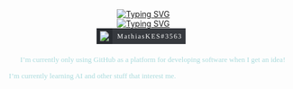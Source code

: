 <link href='https://fonts.googleapis.com/css?family=Fira%20Code' rel='stylesheet'>

<!-- Title -->
<div align="center">
    <a href="https://git.io/typing-svg"><img src="https://readme-typing-svg.demolab.com?font=Fira+Code&weight=700&duration=2500&pause=1000&color=E63946&center=true&vCenter=true&repeat=false&width=435&lines=Mathias+K.+E.+S%C3%B8rensen" alt="Typing SVG" /></a>
    <br/>
    <a href="https://git.io/typing-svg"><img src="https://readme-typing-svg.demolab.com?font=Fira+Code&weight=300&pause=1000&color=F1FAEE&center=true&vCenter=true&width=435&lines=AI+enthusiast;Enjoyer+of+C%2B%2B+and+Python" alt="Typing SVG" /></a>
</div>

<!-- Social badges -->
<div align="center"style="margin-bottom: 20px">
    <svg xmlns="http://www.w3.org/2000/svg" xmlns:xlink="http://www.w3.org/1999/xlink" width="165.25" height="28" role="img" aria-label="Discord: MathiasKES#3563">
        <title>Discord: MathiasKES#3563</title>
        <g shape-rendering="crispEdges">
            <rect width="28" height="28" fill="#282b30"></rect>
            <rect x="28" width="130" height="28" fill="#36393e"></rect>
        </g>
        <g fill="#fff" text-anchor="middle" font-family= 'Fira Code' text-rendering="geometricPrecision" font-size="100">
            <image x="5" y="5" width="18" height="18" href="https://assets-global.website-files.com/6257adef93867e50d84d30e2/636e0a69f118df70ad7828d4_icon_clyde_blurple_RGB.svg"></image>
            <text transform="scale(.12)" x="780" y="150" textLength="950" fill="#fff">MathiasKES#3563</text>
    </svg>
</div>

<!-- Intro -->
<div align="left">
    <p style="font-size: 13px; color: #A8DADC; font-family: 'Fira Code'; margin-bottom: 5px">
        👨🏽‍💻 I’m currently only using GitHub as a platform for developing software when I get an idea!
    </p>
    <p style="font-size: 13px; color: #A8DADC; font-family: 'Fira Code'; margin-bottom: 5px">
        🌱 I’m currently learning AI and other stuff that interest me.
    </p>
</div>